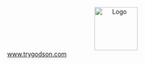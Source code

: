 <div align="center">
  <img alt="Logo" src="https://i.ibb.co/FxVxn8D/inlogo.png" width="100" />
</div>
<a align="center" href="https://www.trygodson.com">
  www.trygodson.com
</a>
